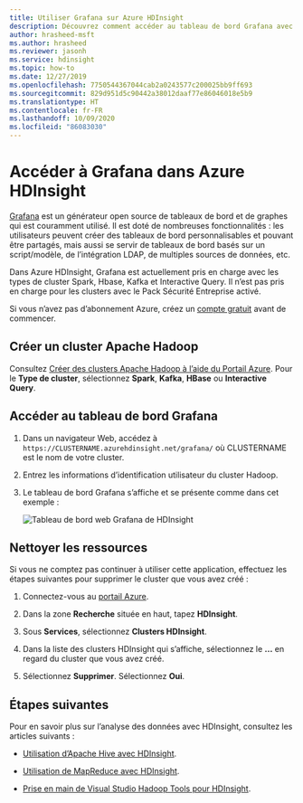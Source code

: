 ```yaml
---
title: Utiliser Grafana sur Azure HDInsight
description: Découvrez comment accéder au tableau de bord Grafana avec des clusters Apache Hadoop dans Azure HDInsight
author: hrasheed-msft
ms.author: hrasheed
ms.reviewer: jasonh
ms.service: hdinsight
ms.topic: how-to
ms.date: 12/27/2019
ms.openlocfilehash: 7750544367044cab2a0243577c200025bb9ff693
ms.sourcegitcommit: 829d951d5c90442a38012daaf77e86046018e5b9
ms.translationtype: HT
ms.contentlocale: fr-FR
ms.lasthandoff: 10/09/2020
ms.locfileid: "86083030"
---
```

# <a name="access-grafana-in-azure-hdinsight"></a>Accéder à Grafana dans Azure HDInsight

[Grafana](https://grafana.com/) est un générateur open source de tableaux de bord et de graphes qui est couramment utilisé. Il est doté de nombreuses fonctionnalités : les utilisateurs peuvent créer des tableaux de bord personnalisables et pouvant être partagés, mais aussi se servir de tableaux de bord basés sur un script/modèle, de l’intégration LDAP, de multiples sources de données, etc.

Dans Azure HDInsight, Grafana est actuellement pris en charge avec les types de cluster Spark, Hbase, Kafka et Interactive Query. Il n’est pas pris en charge pour les clusters avec le Pack Sécurité Entreprise activé.

Si vous n’avez pas d’abonnement Azure, créez un [compte gratuit](https://azure.microsoft.com/free/?WT.mc_id=A261C142F) avant de commencer.

## <a name="create-an-apache-hadoop-cluster"></a>Créer un cluster Apache Hadoop

Consultez [Créer des clusters Apache Hadoop à l’aide du Portail Azure](../hdinsight-hadoop-create-linux-clusters-portal.md). Pour le **Type de cluster**, sélectionnez **Spark**, **Kafka**, **HBase** ou **Interactive Query**.

## <a name="access-the-grafana-dashboard"></a>Accéder au tableau de bord Grafana

1. Dans un navigateur Web, accédez à `https://CLUSTERNAME.azurehdinsight.net/grafana/` où CLUSTERNAME est le nom de votre cluster.

1. Entrez les informations d’identification utilisateur du cluster Hadoop.

1. Le tableau de bord Grafana s’affiche et se présente comme dans cet exemple :

    ![Tableau de bord web Grafana de HDInsight](./media/hdinsight-grafana/hdinsight-grafana-dashboard.png "Tableau de bord Grafana de HDInsight")

## <a name="clean-up-resources"></a>Nettoyer les ressources

Si vous ne comptez pas continuer à utiliser cette application, effectuez les étapes suivantes pour supprimer le cluster que vous avez créé :

1. Connectez-vous au [portail Azure](https://portal.azure.com/).

1. Dans la zone **Recherche** située en haut, tapez **HDInsight**.

1. Sous **Services**, sélectionnez **Clusters HDInsight**.

1. Dans la liste des clusters HDInsight qui s’affiche, sélectionnez le **...** en regard du cluster que vous avez créé.

1. Sélectionnez **Supprimer**. Sélectionnez **Oui**.

## <a name="next-steps"></a>Étapes suivantes

Pour en savoir plus sur l’analyse des données avec HDInsight, consultez les articles suivants :

* [Utilisation d’Apache Hive avec HDInsight](../hadoop/hdinsight-use-hive.md).

* [Utilisation de MapReduce avec HDInsight](../hadoop/hdinsight-use-mapreduce.md).

* [Prise en main de Visual Studio Hadoop Tools pour HDInsight](../hadoop/apache-hadoop-visual-studio-tools-get-started.md).
